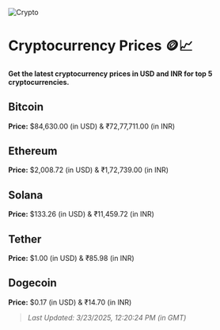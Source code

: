 
![Crypto](https://www.techguide.com.au/wp-content/uploads/2020/11/crypto3.jpeg)

# Cryptocurrency Prices 🪙📈

#### Get the latest cryptocurrency prices in USD and INR for top 5 cryptocurrencies.

## Bitcoin

**Price:** $84,630.00 (in USD) & ₹72,77,711.00 (in INR)

## Ethereum

**Price:** $2,008.72 (in USD) & ₹1,72,739.00 (in INR)

## Solana

**Price:** $133.26 (in USD) & ₹11,459.72 (in INR)

## Tether

**Price:** $1.00 (in USD) & ₹85.98 (in INR)

## Dogecoin

**Price:** $0.17 (in USD) & ₹14.70 (in INR)

> _Last Updated: 3/23/2025, 12:20:24 PM (in GMT)_
